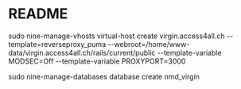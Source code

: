 # README

sudo nine-manage-vhosts virtual-host create virgin.access4all.ch --template=reverseproxy_puma --webroot=/home/www-data/virgin.access4all.ch/rails/current/public --template-variable MODSEC=Off --template-variable PROXYPORT=3000

sudo nine-manage-databases database create nmd_virgin

